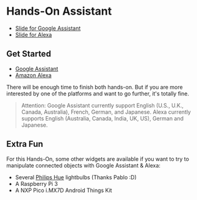 # Hands-On Assistant

- [Slide for Google Assistant](https://docs.google.com/presentation/d/12_m04yZxrue1oUDJddaCfJd_UAuNDPkzlTOhK716-YY)
- [Slide for Alexa](https://docs.google.com/a/xebia.fr/presentation/d/11HKDcjdbRxAitrWZTK16DXYEEOePF50e3QWepv34e8o)

## Get Started

- [Google Assistant](google-assistant/README.md)
- [Amazon Alexa](amazon-alexa/README.md)

There will be enough time to finish both hands-on. But if you are more interested 
by one of the platforms and want to go further, it's totally fine.

> Attention: Google Assistant currently support English (U.S., U.K., Canada, Australia), 
French, German, and Japanese. Alexa currently supports English (Australia, Canada, India, UK, US), 
German and Japanese. 

## Extra Fun

For this Hands-On, some other widgets are available if you want to try to manipulate 
connected objects with Google Assistant & Alexa:

- Several [Philips Hue](https://www2.meethue.com/en-us) lightbulbs (Thanks Pablo :D)
- A Raspberry Pi 3 
- A NXP Pico i.MX7D Android Things Kit
